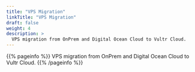```yaml
---
title: "VPS Migration"
linkTitle: "VPS Migration"
draft: false
weight: 4
description: >
  VPS migration from OnPrem and Digital Ocean Cloud to Vultr Cloud.
---
```


{{% pageinfo %}}
VPS migration from OnPrem and Digital Ocean Cloud to Vultr Cloud.
{{% /pageinfo %}}
